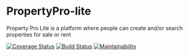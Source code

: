 # PropertyPro-lite

Property Pro Lite is a platform where people can create and/or search properties for sale or rent

[![Coverage Status](https://coveralls.io/repos/github/bahatiphill/PropertyPro-lite/badge.svg?branch=develop)](https://coveralls.io/github/bahatiphill/PropertyPro-lite?branch=develop)
[![Build Status](https://travis-ci.org/bahatiphill/PropertyPro-lite.svg?branch=develop)](https://travis-ci.org/bahatiphill/PropertyPro-lite)
[![Maintainability](https://api.codeclimate.com/v1/badges/b98f41b38ff50b2fee3e/maintainability)](https://codeclimate.com/github/bahatiphill/PropertyPro-lite/maintainability)
